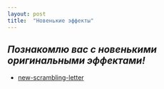 ```yaml
---
layout: post
title:  "Новенькие эффекты"
---
```


## *Познакомлю вас с новенькими оригинальными эффектами!*

* [new-scrambling-letter](https://uzundemir.github.io/new-scrambling-letter/)
